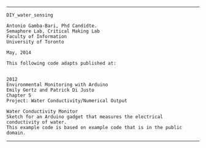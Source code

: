 ****************************************************

    DIY_water_sensing
    
    Antonio Gamba-Bari, Phd Candidte.
    Semaphore Lab, Critical Making Lab
    Faculty of Information
    University of Toronto
    
    May, 2014

    This following code adapts published at:

    
    2012
    Environmental Monitoring with Arduino
    Emily Gertz and Patrick Di Justo
    Chapter 5
    Project: Water Conductivity/Numerical Output
    
	Water Conductivity Monitor
	Sketch for an Arduino gadget that measures the electrical
	conductivity of water.
	This example code is based on example code that is in the public domain.

****************************************************
